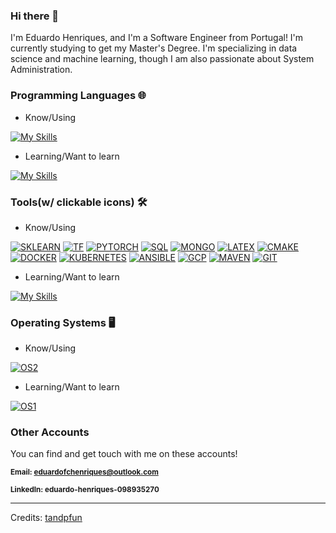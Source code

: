 ### Hi there 👋

I'm Eduardo Henriques, and I'm a Software Engineer from Portugal! I'm currently studying to get my Master's Degree. I'm specializing in data science and machine learning, though I am also passionate about System Administration.  


<!-- ![Swastik Baranwal's GitHub Stats](https://github-readme-stats.vercel.app/api?username=EduardoHenriques&show_icons=true&include_all_commits=true) -->


### Programming Languages 🌐

- Know/Using

[![My Skills](https://skillicons.dev/icons?i=c,cpp,python,bash,lua,cs,java,matlab&theme=dark&perline=8)](https://skillicons.dev)

- Learning/Want to learn

[![My Skills](https://skillicons.dev/icons?i=kotlin,r,go&theme=dark&perline=3)](https://skillicons.dev)

### Tools(w/ clickable icons) 🛠️

- Know/Using

[![SKLEARN](https://skillicons.dev/icons?i=sklearn&theme=dark&perline=5)](https://scikit-learn.org/stable/)
[![TF](https://skillicons.dev/icons?i=tensorflow&theme=dark&perline=5)](https://www.tensorflow.org/)
[![PYTORCH](https://skillicons.dev/icons?i=pytorch&theme=dark&perline=5)](https://pytorch.org/)
[![SQL](https://skillicons.dev/icons?i=mysql&theme=dark&perline=5)](https://www.microsoft.com/en-us/sql-server)
[![MONGO](https://skillicons.dev/icons?i=mongodb&theme=dark&perline=5)](https://www.mongodb.com/)
[![LATEX](https://skillicons.dev/icons?i=latex&theme=dark&perline=5)](https://www.latex-project.org/)
[![CMAKE](https://skillicons.dev/icons?i=cmake&theme=dark&perline=5)](https://cmake.org/)
[![DOCKER](https://skillicons.dev/icons?i=docker&theme=dark&perline=5)](https://www.docker.com/)
[![KUBERNETES](https://skillicons.dev/icons?i=kubernetes&theme=dark&perline=5)](https://kubernetes.io/)
[![ANSIBLE](https://skillicons.dev/icons?i=ansible&theme=dark&perline=5)](https://www.ansible.com/)
[![GCP](https://skillicons.dev/icons?i=gcp&theme=dark&perline=5)](https://cloud.google.com/)
[![MAVEN](https://skillicons.dev/icons?i=maven&theme=dark&perline=5)](https://maven.apache.org/)
[![GIT](https://skillicons.dev/icons?i=git&theme=dark&perline=5)](https://git-scm.com/)

<!--[![My Skills](https://skillicons.dev/icons?i=sklearn,pytorch,tensorflow,mysql,mongodb,latex,cmake,docker,kubernetes,ansible,gcp,maven,git,md&theme=dark&perline=5)](https://skillicons.dev)-->

- Learning/Want to learn

[![My Skills](https://skillicons.dev/icons?i=godot&theme=dark&perline=3)](https://godotengine.org/)

### Operating Systems 🖥️

- Know/Using

[![OS2](https://skillicons.dev/icons?i=ubuntu,mint,debian,windows&theme=dark&perline=4)](https://skillicons.dev)

- Learning/Want to learn

[![OS1](https://skillicons.dev/icons?i=arch&theme=dark&perline=4)](https://skillicons.dev)

### Other Accounts

You can find and get touch with me on these accounts!

<sub>**Email: eduardofchenriques@outlook.com**</sub>

<sub>**LinkedIn: eduardo-henriques-098935270**</sub>

---
Credits: [tandpfun](https://github.com/tandpfun)
